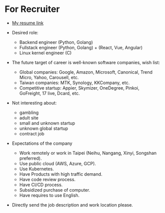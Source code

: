 # For Recruiter

* [My resume link](https://docs.google.com/document/d/1K4j3Dh8L4-QRS11P3B_7Wf8TJLGCUCPN4VEQyjbEzbU/edit)

* Desired  role:
    * Backend engineer (Python, Golang)
    * Fullstack engineer (Python, Golang) + (React, Vue, Angular)
    * Linux kernel engineer (C)

* The future target of career is well-known software companies, wish list:
    * Global companies: Google, Amazon, Microsoft, Canonical, Trend Micro, Yahoo, Carousell, etc.
    * Taiwan companies: MTK, Synology, KKCompany, etc.
    * Competitive startup: Appier, Skymizer, OneDegree, Pinkoi, GoFreight, 17 live, Dcard, etc.

* Not interesting about:
    * gambling
    * adult site
    * small and unknown startup
    * unknown global startup
    * contract job

* Expectations of the company
    * Work remotely or work in Taipei (Neihu, Nangang, Xinyi, Songshan preferred).
    * Use public cloud (AWS, Azure, GCP).
    * Use Kubernetes.
    * Have Products with high traffic demand.
    * Have code review process.
    * Have CI/CD process.
    * Subsidized purchase of computer.
    * Have requires to use English.

* Directly send the job description and work location please.